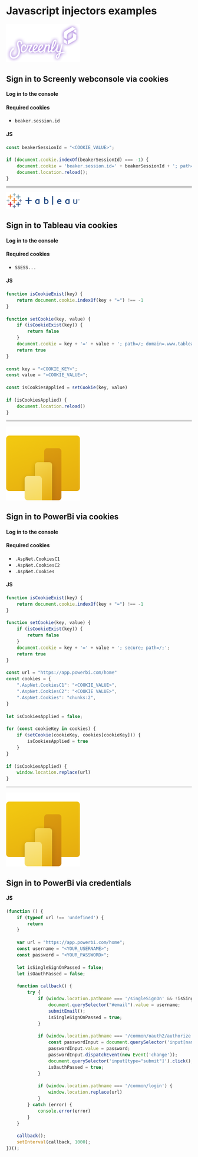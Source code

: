 # Javascript injectors examples

<img src="../images/screenly-logo.png" alt="Screenly logo" width="200"/>

## Sign in to Screenly webconsole via cookies

#### Log in to the console

#### Required cookies 
- `beaker.session.id`

#### JS
```js
const beakerSessionId = "<COOKIE_VALUE>";

if (document.cookie.indexOf(beakerSessionId) === -1) {
    document.cookie = 'beaker.session.id=' + beakerSessionId + '; path=/; domain=.screenlyapp.com;';
    document.location.reload();
}
```

---

<img src="../images/tableau-logo.png" alt="Tableau logo" width="200"/>

## Sign in to Tableau via cookies

#### Log in to the console

#### Required cookies
- `SSESS...`

#### JS
```js
function isCookieExist(key) {
    return document.cookie.indexOf(key + "=") !== -1
}

function setCookie(key, value) {
    if (isCookieExist(key)) {
        return false
    }
    document.cookie = key + '=' + value + '; path=/; domain=.www.tableau.com;';
    return true
}

const key = "<COOKIE_KEY>";
const value = "<COOKIE_VALUE>";

const isCookiesApplied = setCookie(key, value)

if (isCookiesApplied) {
    document.location.reload()
}
```

---

<img src="../images/powerbi-logo.png" alt="PowerBi logo" width="200"/>

## Sign in to PowerBi via cookies

#### Log in to the console

#### Required cookies
- `.AspNet.CookiesC1`
- `.AspNet.CookiesC2`
- `.AspNet.Cookies`

#### JS
```js
function isCookieExist(key) {
    return document.cookie.indexOf(key + "=") !== -1
}

function setCookie(key, value) {
    if (isCookieExist(key)) {
        return false
    }
    document.cookie = key + '=' + value + '; secure; path=/;';
    return true
}

const url = "https://app.powerbi.com/home"
const cookies = {
    ".AspNet.CookiesC1": "<COOKIE_VALUE>", 
    ".AspNet.CookiesC2": "<COOKIE VALUE>",
    ".AspNet.Cookies": "chunks:2",
}

let isCookiesApplied = false;

for (const cookieKey in cookies) {
    if (setCookie(cookieKey, cookies[cookieKey])) {
        isCookiesApplied = true
    }
}

if (isCookiesApplied) {
    window.location.replace(url)
}
```

---

<img src="../images/powerbi-logo.png" alt="PowerBi logo" width="200"/>

## Sign in to PowerBi via credentials

#### JS
```js
(function () {
    if (typeof url !== 'undefined') {
        return
    }

    var url = "https://app.powerbi.com/home";
    const username = "<YOUR_USERNAME>";
    const password = "<YOUR_PASSWORD>";

    let isSingleSignOnPassed = false;
    let isOauthPassed = false;

    function callback() {
        try {
            if (window.location.pathname === '/singleSignOn' && !isSingleSignOnPassed) {
                document.querySelector("#email").value = username;
                submitEmail();
                isSingleSignOnPassed = true;
            }

            if (window.location.pathname === '/common/oauth2/authorize' && !isOauthPassed) {
                const passwordInput = document.querySelector('input[name="passwd"]');
                passwordInput.value = password;
                passwordInput.dispatchEvent(new Event('change'));
                document.querySelector('input[type="submit"]').click();
                isOauthPassed = true;
            }

            if (window.location.pathname === '/common/login') {
                window.location.replace(url)
            }
        } catch (error) {
            console.error(error)
        }
    }

    callback();
    setInterval(callback, 1000);
})();
```
